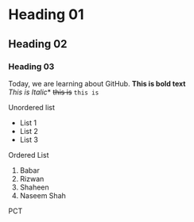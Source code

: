# Heading 01
## Heading 02
### Heading 03
Today, we are learning about GitHub.
**This is bold text**
<br/>
*This is Italic**
~~this is~~
`this is`
<br/>

Unordered list
- List 1
- List 2
- List 3

Ordered List
1. Babar
2. Rizwan
3. Shaheen
4. Naseem Shah

PCT
